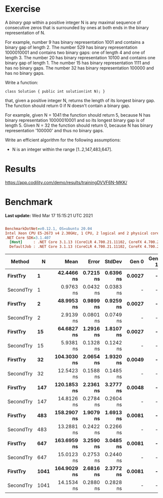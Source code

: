 ﻿# Exercise


A _binary gap_ within a positive integer N is any maximal sequence of consecutive zeros that is surrounded by ones at both ends in the binary representation of N.

For example, number 9 has binary representation 1001 and contains a binary gap of length 2. The number 529 has binary representation 1000010001 and contains two binary gaps: one of length 4 and one of length 3. The number 20 has binary representation 10100 and contains one binary gap of length 1. The number 15 has binary representation 1111 and has no binary gaps. The number 32 has binary representation 100000 and has no binary gaps.

Write a function:

```
class Solution { public int solution(int N); }
```

that, given a positive integer N, returns the length of its longest binary gap. The function should return 0 if N doesn't contain a binary gap.

For example, given N = 1041 the function should return 5, because N has binary representation 10000010001 and so its longest binary gap is of length 5. Given N = 32 the function should return 0, because N has binary representation '100000' and thus no binary gaps.

Write an efficient algorithm for the following assumptions:

- N is an integer within the range [1..2,147,483,647].

# Results
https://app.codility.com/demo/results/trainingDVVF6N-MKK/

# Benchmark

**Last update:** Wed Mar 17 15:15:21 UTC 2021

``` ini

BenchmarkDotNet=v0.12.1, OS=ubuntu 20.04
Intel Xeon CPU E5-2673 v4 2.30GHz, 1 CPU, 2 logical and 2 physical cores
.NET Core SDK=3.1.407
  [Host]     : .NET Core 3.1.13 (CoreCLR 4.700.21.11102, CoreFX 4.700.21.11602), X64 RyuJIT
  DefaultJob : .NET Core 3.1.13 (CoreCLR 4.700.21.11102, CoreFX 4.700.21.11602), X64 RyuJIT


```
|    Method |    N |        Mean |     Error |    StdDev |  Gen 0 | Gen 1 | Gen 2 | Allocated |
|---------- |----- |------------:|----------:|----------:|-------:|------:|------:|----------:|
|  **FirstTry** |    **1** |  **42.4466 ns** | **0.7215 ns** | **0.6396 ns** | **0.0027** |     **-** |     **-** |      **72 B** |
| SecondTry |    1 |   0.9763 ns | 0.0432 ns | 0.0383 ns |      - |     - |     - |         - |
|  **FirstTry** |    **2** |  **48.9953 ns** | **0.9899 ns** | **0.9259 ns** | **0.0027** |     **-** |     **-** |      **72 B** |
| SecondTry |    2 |   2.9139 ns | 0.0801 ns | 0.0749 ns |      - |     - |     - |         - |
|  **FirstTry** |   **15** |  **64.6827 ns** | **1.2916 ns** | **1.8107 ns** | **0.0027** |     **-** |     **-** |      **72 B** |
| SecondTry |   15 |   5.9381 ns | 0.1328 ns | 0.1242 ns |      - |     - |     - |         - |
|  **FirstTry** |   **32** | **104.3030 ns** | **2.0654 ns** | **1.9320 ns** | **0.0049** |     **-** |     **-** |     **128 B** |
| SecondTry |   32 |  12.5423 ns | 0.1588 ns | 0.1485 ns |      - |     - |     - |         - |
|  **FirstTry** |  **147** | **120.1853 ns** | **2.2361 ns** | **3.2777 ns** | **0.0048** |     **-** |     **-** |     **128 B** |
| SecondTry |  147 |  14.8126 ns | 0.2784 ns | 0.2604 ns |      - |     - |     - |         - |
|  **FirstTry** |  **483** | **158.2907 ns** | **1.9079 ns** | **1.6913 ns** | **0.0081** |     **-** |     **-** |     **216 B** |
| SecondTry |  483 |  13.2881 ns | 0.2422 ns | 0.2266 ns |      - |     - |     - |         - |
|  **FirstTry** |  **647** | **163.6959 ns** | **3.2590 ns** | **3.0485 ns** | **0.0081** |     **-** |     **-** |     **216 B** |
| SecondTry |  647 |  15.0123 ns | 0.2753 ns | 0.2440 ns |      - |     - |     - |         - |
|  **FirstTry** | **1041** | **164.9029 ns** | **2.6816 ns** | **2.3772 ns** | **0.0081** |     **-** |     **-** |     **216 B** |
| SecondTry | 1041 |  14.1534 ns | 0.2880 ns | 0.2828 ns |      - |     - |     - |         - |

